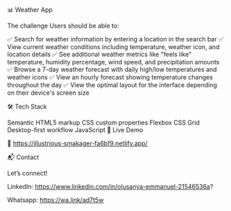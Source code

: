📊 Weather App

The challenge
Users should be able to:

✅ Search for weather information by entering a location in the search bar
✅ View current weather conditions including temperature, weather icon, and location details
✅ See additional weather metrics like "feels like" temperature, humidity percentage, wind speed, and precipitation amounts
✅ Browse a 7-day weather forecast with daily high/low temperatures and weather icons
✅ View an hourly forecast showing temperature changes throughout the day
✅ View the optimal layout for the interface depending on their device's screen size


🛠 Tech Stack

Semantic HTML5 markup
CSS custom properties
Flexbox
CSS Grid
Desktop-first workflow
JavaScript
🚀 Live Demo

🔗 https://illustrious-smakager-fa6bf9.netlify.app/

📬 Contact

Let’s connect!

LinkedIn: https://www.linkedin.com/in/olusanya-emmanuel-21546536a?

Whatsapp: https://wa.link/ad7t5w
